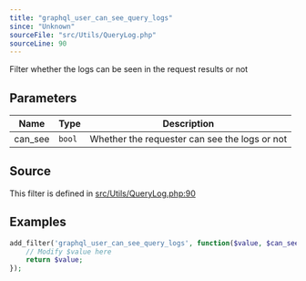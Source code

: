 ```yaml
---
title: "graphql_user_can_see_query_logs"
since: "Unknown"
sourceFile: "src/Utils/QueryLog.php"
sourceLine: 90
---
```



Filter whether the logs can be seen in the request results or not

## Parameters

| Name | Type | Description |
|------|------|-------------|
| can_see | `bool` | Whether the requester can see the logs or not |




## Source

This filter is defined in [src/Utils/QueryLog.php:90](https://github.com/wp-graphql/wp-graphql/blob/develop/src/Utils/QueryLog.php#L90)


## Examples

```php
add_filter('graphql_user_can_see_query_logs', function($value, $can_see) {
    // Modify $value here
    return $value;
});
```